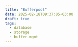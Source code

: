 ```yaml
---
title: "Bufferpool"
date: 2025-02-18T09:37:05+03:00
draft: true
tags:
  - database
  - storage
  - buffer-mgmt
---
```

